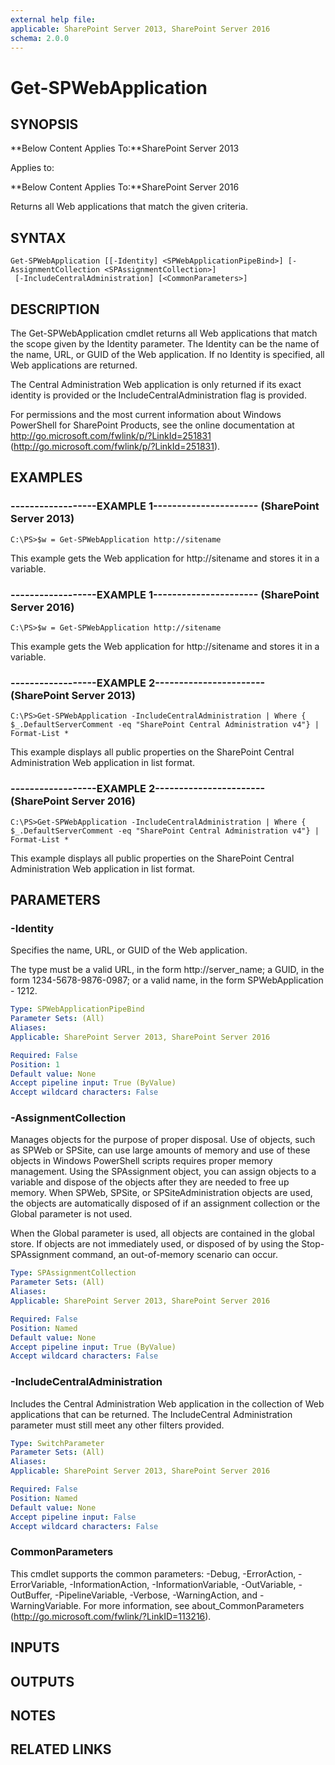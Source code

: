 ```yaml
---
external help file: 
applicable: SharePoint Server 2013, SharePoint Server 2016
schema: 2.0.0
---
```


# Get-SPWebApplication

## SYNOPSIS
**Below Content Applies To:**SharePoint Server 2013

Applies to:

**Below Content Applies To:**SharePoint Server 2016

Returns all Web applications that match the given criteria.



## SYNTAX

```
Get-SPWebApplication [[-Identity] <SPWebApplicationPipeBind>] [-AssignmentCollection <SPAssignmentCollection>]
 [-IncludeCentralAdministration] [<CommonParameters>]
```

## DESCRIPTION
The Get-SPWebApplication cmdlet returns all Web applications that match the scope given by the Identity parameter.
The Identity can be the name of the name, URL, or GUID of the Web application.
If no Identity is specified, all Web applications are returned.

The Central Administration Web application is only returned if its exact identity is provided or the IncludeCentralAdministration flag is provided.

For permissions and the most current information about Windows PowerShell for SharePoint Products, see the online documentation at http://go.microsoft.com/fwlink/p/?LinkId=251831 (http://go.microsoft.com/fwlink/p/?LinkId=251831).

## EXAMPLES

### ------------------EXAMPLE 1---------------------- (SharePoint Server 2013)
```
C:\PS>$w = Get-SPWebApplication http://sitename
```

This example gets the Web application for http://sitename and stores it in a variable.

### ------------------EXAMPLE 1---------------------- (SharePoint Server 2016)
```
C:\PS>$w = Get-SPWebApplication http://sitename
```

This example gets the Web application for http://sitename and stores it in a variable.

### ------------------EXAMPLE 2----------------------- (SharePoint Server 2013)
```
C:\PS>Get-SPWebApplication -IncludeCentralAdministration | Where { $_.DefaultServerComment -eq "SharePoint Central Administration v4"} | Format-List *
```

This example displays all public properties on the SharePoint Central Administration Web application in list format.

### ------------------EXAMPLE 2----------------------- (SharePoint Server 2016)
```
C:\PS>Get-SPWebApplication -IncludeCentralAdministration | Where { $_.DefaultServerComment -eq "SharePoint Central Administration v4"} | Format-List *
```

This example displays all public properties on the SharePoint Central Administration Web application in list format.

## PARAMETERS

### -Identity
Specifies the name, URL, or GUID of the Web application.

The type must be a valid URL, in the form http://server_name; a GUID, in the form 1234-5678-9876-0987; or a valid name, in the form SPWebApplication - 1212.

```yaml
Type: SPWebApplicationPipeBind
Parameter Sets: (All)
Aliases: 
Applicable: SharePoint Server 2013, SharePoint Server 2016

Required: False
Position: 1
Default value: None
Accept pipeline input: True (ByValue)
Accept wildcard characters: False
```

### -AssignmentCollection
Manages objects for the purpose of proper disposal.
Use of objects, such as SPWeb or SPSite, can use large amounts of memory and use of these objects in Windows PowerShell scripts requires proper memory management.
Using the SPAssignment object, you can assign objects to a variable and dispose of the objects after they are needed to free up memory.
When SPWeb, SPSite, or SPSiteAdministration objects are used, the objects are automatically disposed of if an assignment collection or the Global parameter is not used.

When the Global parameter is used, all objects are contained in the global store.
If objects are not immediately used, or disposed of by using the Stop-SPAssignment command, an out-of-memory scenario can occur.

```yaml
Type: SPAssignmentCollection
Parameter Sets: (All)
Aliases: 
Applicable: SharePoint Server 2013, SharePoint Server 2016

Required: False
Position: Named
Default value: None
Accept pipeline input: True (ByValue)
Accept wildcard characters: False
```

### -IncludeCentralAdministration
Includes the Central Administration Web application in the collection of Web applications that can be returned.
The IncludeCentral Administration parameter must still meet any other filters provided.

```yaml
Type: SwitchParameter
Parameter Sets: (All)
Aliases: 
Applicable: SharePoint Server 2013, SharePoint Server 2016

Required: False
Position: Named
Default value: None
Accept pipeline input: False
Accept wildcard characters: False
```

### CommonParameters
This cmdlet supports the common parameters: -Debug, -ErrorAction, -ErrorVariable, -InformationAction, -InformationVariable, -OutVariable, -OutBuffer, -PipelineVariable, -Verbose, -WarningAction, and -WarningVariable. For more information, see about_CommonParameters (http://go.microsoft.com/fwlink/?LinkID=113216).

## INPUTS

## OUTPUTS

## NOTES

## RELATED LINKS

